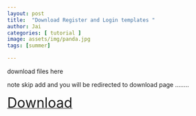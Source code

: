 ```yaml
---
layout: post
title:  "Download Register and Login templates "
author: Jai
categories: [ tutorial ]
image: assets/img/panda.jpg
tags: [summer]

---
```







download files here


note skip add and you will be redirected to download page ........


<a href="http://swarife.com/7CEZ"><font size="6">Download</font></a>


